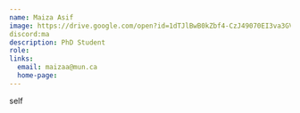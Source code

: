 ```yaml
---
name: Maiza Asif
image: https://drive.google.com/open?id=1dTJlBwB0kZbf4-CzJ49070EI3va3GVy1
discord:ma
description: PhD Student
role: 
links:
  email: maizaa@mun.ca
  home-page: 
---
```


self